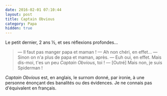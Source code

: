 ```yaml
---
date: 2016-02-01 07:10:44
layout: post
title: Captain Obvious
category: Papa
hidden: true
---
```


Le petit dernier, 2 ans ½, et ses réflexions profondes…

> —  Il faut pas manger papa et maman !
> —  Ah non chéri, en effet…
> —  Sinon on n'a plus de papa et maman, après.
> —  Euh oui, en effet. Mais dis-moi, t'es un peu <em lang="en">Captain Obvious</em>, toi !
> —  [Outré] Mais non, je suis Spiderman !

<em lang="en">Captain Obvious</em> est, en anglais, le surnom donné, par ironie, à une personne énonçant des banalités ou des évidences. Je ne connais pas d'équivalent en français.
